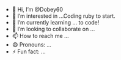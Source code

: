 - 👋 Hi, I’m @Dobey60
- 👀 I’m interested in ...Coding ruby to start.
- 🌱 I’m currently learning ... to code!
- 💞️ I’m looking to collaborate on ...
- 📫 How to reach me ...
- 😄 Pronouns: ...
- ⚡ Fun fact: ...

<!---
Dobey60/Dobey60 is a ✨ special ✨ repository because its `README.md` (this file) appears on your GitHub profile.
You can click the Preview link to take a look at your changes.
--->
